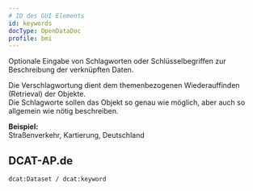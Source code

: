 ```yaml
---
# ID des GUI Elements
id: keywords
docType: OpenDataDoc
profile: bmi
---
```


Optionale Eingabe von Schlagworten oder Schlüsselbegriffen zur Beschreibung der verknüpften Daten.

Die Verschlagwortung dient dem themenbezogenen Wiederauffinden (Retrieval) der Objekte.<br />
Die Schlagworte sollen das Objekt so genau wie möglich, aber auch so allgemein wie nötig beschreiben.

**Beispiel:**<br />
Straßenverkehr, Kartierung, Deutschland

## DCAT-AP.de
`dcat:Dataset / dcat:keyword`
